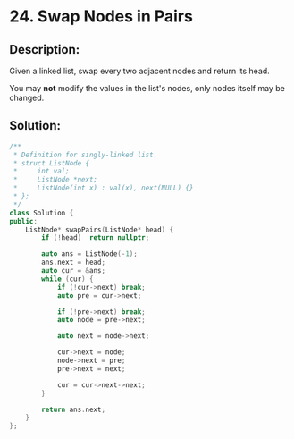 # 24. Swap Nodes in Pairs

## Description:

Given a linked list, swap every two adjacent nodes and return its head.

You may **not** modify the values in the list's nodes, only nodes itself may be changed.

## Solution:

```c++
/**
 * Definition for singly-linked list.
 * struct ListNode {
 *     int val;
 *     ListNode *next;
 *     ListNode(int x) : val(x), next(NULL) {}
 * };
 */
class Solution {
public:
    ListNode* swapPairs(ListNode* head) {
        if (!head)  return nullptr;

        auto ans = ListNode(-1);
        ans.next = head;
        auto cur = &ans;
        while (cur) {
            if (!cur->next) break;
            auto pre = cur->next;

            if (!pre->next) break;
            auto node = pre->next;

            auto next = node->next;

            cur->next = node;
            node->next = pre;
            pre->next = next;

            cur = cur->next->next;
        }

        return ans.next;
    }
};
```

<!-- remark：

-  -->
